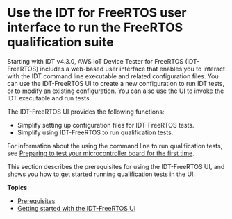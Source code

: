 # Use the IDT for FreeRTOS user interface to run the FreeRTOS qualification suite<a name="device-tester-ui"></a>

Starting with IDT v4\.3\.0, AWS IoT Device Tester for FreeRTOS \(IDT\-FreeRTOS\) includes a web\-based user interface that enables you to interact with the IDT command line executable and related configuration files\. You can use the IDT\-FreeRTOS UI to create a new configuration to run IDT tests, or to modify an existing configuration\. You can also use the UI to invoke the IDT executable and run tests\. 

The IDT\-FreeRTOS UI provides the following functions:
+ Simplify setting up configuration files for IDT\-FreeRTOS tests\.
+ Simplify using IDT\-FreeRTOS to run qualification tests\. 

For information about the using the command line to run qualification tests, see [Preparing to test your microcontroller board for the first time](qual-steps.md)\.

This section describes the prerequisites for using the IDT\-FreeRTOS UI, and shows you how to get started running qualification tests in the UI\.

**Topics**
+ [Prerequisites](dev-tester-ui-prereqs.md)
+ [Getting started with the IDT\-FreeRTOS UI](dev-tester-ui-getting-started.md)
